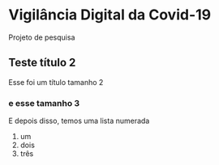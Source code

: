 # Vigilância Digital da Covid-19
Projeto de pesquisa

## Teste título 2

Esse foi um título tamanho 2

### e esse tamanho 3

E depois disso, temos uma lista numerada

1. um
1. dois
1. três


